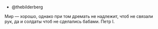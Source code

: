 - @thebilderberg

Мир — хорошо, однако при том дремать не надлежит, чтоб не связали рук, да и солдаты чтоб не сделались бабами.
                                                                                                Петр I.

<!---
thebilderberg/thebilderberg is a ✨ special ✨ repository because its `README.md` (this file) appears on your GitHub profile.
You can click the Preview link to take a look at your changes.
--->
